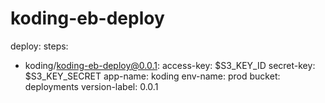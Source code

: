 # koding-eb-deploy

deploy:
  steps:
  - koding/koding-eb-deploy@0.0.1:
      access-key: $S3_KEY_ID
      secret-key: $S3_KEY_SECRET
      app-name: koding
      env-name: prod
      bucket: deployments
      version-label: 0.0.1

